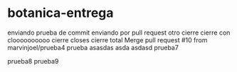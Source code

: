 # botanica-entrega
enviando prueba de commit
enviando por pull request
otro cierre
cierre con cloooooooooo
cierre closes
cierre total
Merge pull request #10 from marvinjoel/prueba4
prueba
asasdas
asda
asdasd
prueba7

prueba8
prueba9